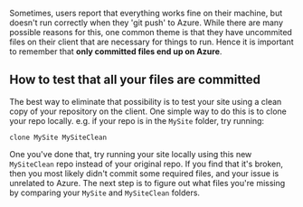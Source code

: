 Sometimes, users report that everything works fine on their machine, but doesn't run correctly when they 'git push' to Azure. While there are many possible reasons for this, one common theme is that they have uncommited files on their client that are necessary for things to run. Hence it is important to remember that **only committed files end up on Azure**.

## How to test that all your files are committed

The best way to eliminate that possibility is to test your site using a clean copy of your repository on the client. One simple way to do this is to clone your repo locally. e.g. if your repo is in the `MySite` folder, try running:

    clone MySite MySiteClean

One you've done that, try running your site locally using this new `MySiteClean` repo instead of your original repo. If you find that it's broken, then you most likely didn't commit some required files, and your issue is unrelated to Azure. The next step is to figure out what files you're missing by comparing your `MySite` and `MySiteClean` folders.